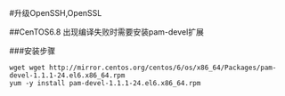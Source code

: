 #升级OpenSSH,OpenSSL

##CenTOS6.8 出现编译失败时需要安装pam-devel扩展

###安装步骤
```
wget wget http://mirror.centos.org/centos/6/os/x86_64/Packages/pam-devel-1.1.1-24.el6.x86_64.rpm
yum -y install pam-devel-1.1.1-24.el6.x86_64.rpm
```
